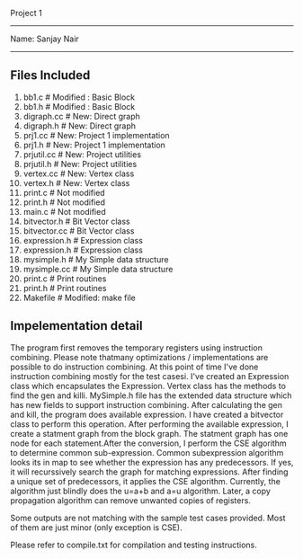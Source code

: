 
Project 1      

***********************************
Name: Sanjay Nair
***********************************

Files Included 
--------------
1. bb1.c 		# Modified : Basic Block
2. bb1.h		# Modified : Basic Block
3. digraph.cc		# New: Direct graph 
4. digraph.h		# New: Direct graph 
5. prj1.cc		# New: Project 1 implementation
6. prj1.h		# New: Project 1 implementation
7. prjutil.cc 		# New: Project utilities
8. prjutil.h		# New: Project utilities
9. vertex.cc		# New: Vertex class
10. vertex.h		# New: Vertex class
11. print.c		# Not modified
12. print.h		# Not modified
13. main.c		# Not modified
14. bitvector.h		# Bit Vector class
15. bitvector.cc	# Bit Vector class
16. expression.h	# Expression class
17. expression.h	# Expression class
18. mysimple.h	        # My Simple data structure
19. mysimple.cc	        # My Simple data structure
20. print.c		# Print routines
21. print.h		# Print routines
22. Makefile		# Modified: make file

Impelementation detail
-----------------------
The program first removes the temporary registers using instruction combining. Please note thatmany optimizations / implementations are possible to do instruction combining. At this point of time I've done instruction combining mostly for the test casesi. I've created an Expression class which encapsulates the Expression. Vertex class has the methods to find the gen and killi. MySimple.h file has the extended data structure which has new fields to support instruction combining. After calculating the gen and kill, the program does available expression. I have created a bitvector class to perform this operation. After performing the available expression, I create a statment graph from the block graph. The statment graph has one node for each statement.After the conversion, I perform the CSE algorithm to determine common sub-expression. Common subexpression algorithm looks its in map to see whether the expression has any predecessors. If yes, it will recurssively search the graph for matching expressions. After finding a unique set of predecessors, it applies the CSE algorithm. Currently, the algorithm just blindly does the u=a+b and a=u algorithm. Later, a copy propagation algorithm can remove unwanted copies of registers. 

Some outputs are not matching with the sample test cases provided. Most of them are just minor (only exception is CSE). 

Please refer to compile.txt for compilation and testing instructions.

